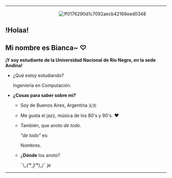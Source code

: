 ***
ㅤㅤㅤㅤㅤㅤㅤㅤㅤㅤㅤㅤㅤ![ff0176290d1c7092aecb42168eed0348](https://user-images.githubusercontent.com/105023635/167268548-f806d825-3acd-4e9e-81bd-79fd9f432fd4.gif)

## !Holaa!

## Mi nombre es Bianca~ ♡

**¡Y soy estudiante de la Universidad Nacional de Río Negro, en la sede Andina!**
 
- ¿Qué estoy estudiando?

     Ingeniería en Computación.

- **¿Cosas para saber sobre mi?**
 
     - Soy de Buenos Aires, Argentina 🇦🇷
     
     - Me gusta el jazz, música de los 80's y 90's. ❤️
     
     - También, que anoto *de todo*.

        *"de todo"* es:

        Nombres. 

     - ¿**Dónde** los anoto?

       ¯\\\_( ͡° ͜ʖ ͡°)_/¯ je

***
